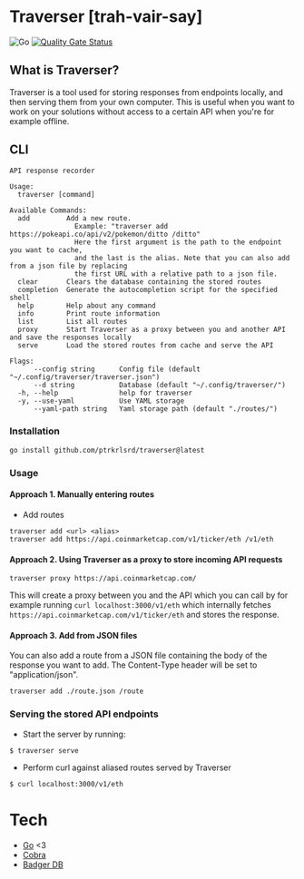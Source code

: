 # Traverser [trah-vair-say]

![Go](https://github.com/ptrkrlsrd/traverser/workflows/Go/badge.svg)
[![Quality Gate Status](https://sonarcloud.io/api/project_badges/measure?project=ptrkrlsrd_traverser&metric=alert_status)](https://sonarcloud.io/dashboard?id=ptrkrlsrd_traverser)

## What is Traverser?

Traverser is a tool used for storing responses from endpoints locally, and then serving them from your own computer. This is useful when you want to work on your solutions without access to a certain API when you're for example offline.  

## CLI
```
API response recorder

Usage:
  traverser [command]

Available Commands:
  add         Add a new route.
                Example: "traverser add https://pokeapi.co/api/v2/pokemon/ditto /ditto"
                Here the first argument is the path to the endpoint you want to cache,
                and the last is the alias. Note that you can also add from a json file by replacing
                the first URL with a relative path to a json file.
  clear       Clears the database containing the stored routes
  completion  Generate the autocompletion script for the specified shell
  help        Help about any command
  info        Print route information
  list        List all routes
  proxy       Start Traverser as a proxy between you and another API and save the responses locally
  serve       Load the stored routes from cache and serve the API

Flags:
      --config string      Config file (default "~/.config/traverser/traverser.json")
      --d string           Database (default "~/.config/traverser/")
  -h, --help               help for traverser
  -y, --use-yaml           Use YAML storage
      --yaml-path string   Yaml storage path (default "./routes/")

```

### Installation
```
go install github.com/ptrkrlsrd/traverser@latest
```

### Usage
#### Approach 1. Manually entering routes
* Add routes
```
traverser add <url> <alias>
traverser add https://api.coinmarketcap.com/v1/ticker/eth /v1/eth
```
#### Approach 2. Using Traverser as a proxy to store incoming API requests
```
traverser proxy https://api.coinmarketcap.com/
```
This will create a proxy between you and the API which you can call by for example running `curl localhost:3000/v1/eth` which internally fetches `https://api.coinmarketcap.com/v1/ticker/eth` and stores the response.

#### Approach 3. Add from JSON files
You can also add a route from a JSON file containing the body of the response you want to add. The Content-Type header will be set to "application/json".
```
traverser add ./route.json /route
```



### Serving the stored API endpoints
* Start the server by running:
```
$ traverser serve
```

* Perform curl against aliased routes served by Traverser
```
$ curl localhost:3000/v1/eth
```

# Tech
- [Go](https://golang.org/) <3
- [Cobra](https://github.com/spf13/cobra)
- [Badger DB](https://github.com/dgraph-io/badger)
